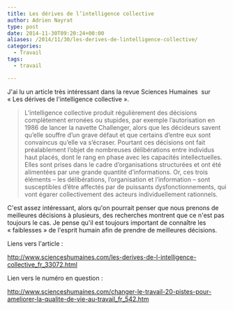 ```yaml
---
title: Les dérives de l’intelligence collective
author: Adrien Nayrat
type: post
date: 2014-11-30T09:20:24+00:00
aliases: /2014/11/30/les-derives-de-lintelligence-collective/
categories:
  - Travail
tags:
  - travail

---
```

J'ai lu un article très intéressant dans la revue Sciences Humaines  sur « Les dérives de l'intelligence collective ».

> L’intelligence collective produit régulièrement des décisions complètement erronées ou stupides, par exemple l’autorisation en 1986 de lancer la navette Challenger, alors que les décideurs savent qu’elle souffre d’un grave défaut et que certains d’entre eux sont convaincus qu’elle va s’écraser. Pourtant ces décisions ont fait préalablement l’objet de nombreuses délibérations entre individus haut placés, dont le rang en phase avec les capacités intellectuelles. Elles sont prises dans le cadre d’organisations structurées et ont été alimentées par une grande quantité d’informations. Or, ces trois éléments – les délibérations, l’organisation et l’information – sont susceptibles d’être affectés par de puissants dysfonctionnements, qui vont égarer collectivement des acteurs individuellement rationnels.

C'est assez intéressant, alors qu'on pourrait penser que nous prenons de meilleures décisions à plusieurs, des recherches montrent que ce n'est pas toujours le cas. Je pense qu'il est toujours important de connaître les « faiblesses » de l'esprit humain afin de prendre de meilleures décisions.

Liens vers l'article :

<http://www.scienceshumaines.com/les-derives-de-l-intelligence-collective_fr_33072.html>

Lien vers le numéro en question :

<http://www.scienceshumaines.com/changer-le-travail-20-pistes-pour-ameliorer-la-qualite-de-vie-au-travail_fr_542.htm>
